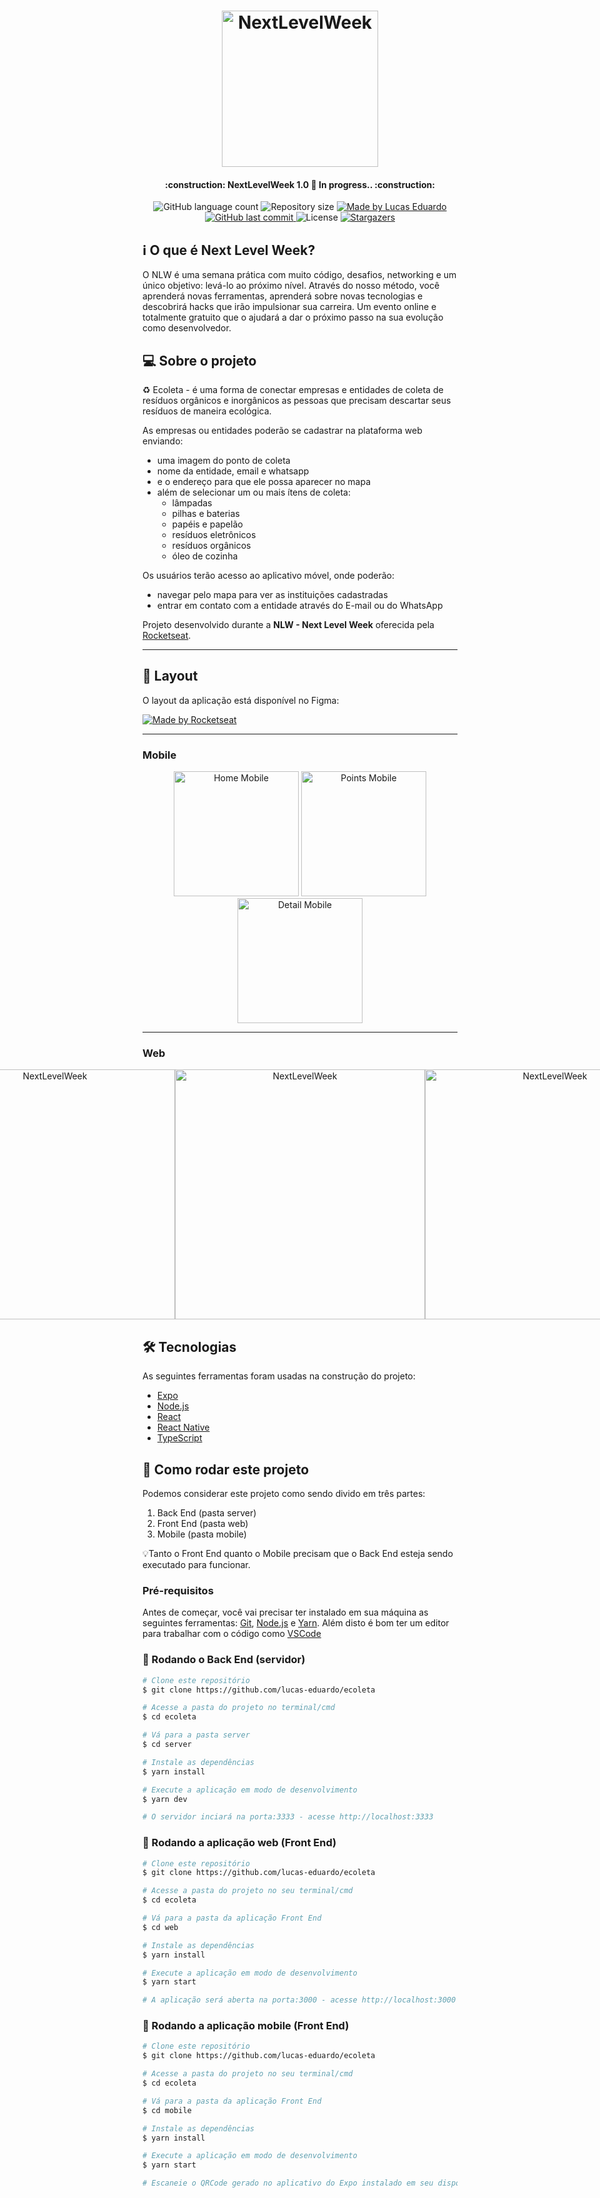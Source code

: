 <h1 align="center">
  <img alt="NextLevelWeek" title="Next Level Week" src=".github/logo.svg" width="250" />
</h1>

<h4 align="center"> 
	:construction: NextLevelWeek 1.0 🚀 In progress.. :construction:
</h4>

<p align="center">
  <img alt="GitHub language count" src="https://img.shields.io/github/languages/count/lucas-eduardo/ecoleta?color=%2304D361">

  <img alt="Repository size" src="https://img.shields.io/github/repo-size/lucas-eduardo/ecoleta">
	
  <a href="https://www.linkedin.com/in/lucasdeveloperti/">
    <img alt="Made by Lucas Eduardo" src="https://img.shields.io/badge/made%20by-Lucas Eduardo-%2304D361">
  </a>

  <a href="https://github.com/lucas-eduardo/ecoleta/commits/master">
    <img alt="GitHub last commit" src="https://img.shields.io/github/last-commit/lucas-eduardo/ecoleta">
  </a>

  <img alt="License" src="https://img.shields.io/badge/license-MIT-brightgreen">

   <a href="https://github.com/lucas-eduardo/ecoleta/stargazers">
    <img alt="Stargazers" src="https://img.shields.io/github/stars/lucas-eduardo/ecoleta?style=social">
  </a>
</p>

## :information_source: O que é Next Level Week?

O NLW é uma semana prática com muito código, desafios, networking e um único objetivo: levá-lo ao próximo nível.
Através do nosso método, você aprenderá novas ferramentas, aprenderá sobre novas tecnologias e descobrirá hacks que irão impulsionar sua carreira.
Um evento online e totalmente gratuito que o ajudará a dar o próximo passo na sua evolução como desenvolvedor.

## 💻 Sobre o projeto

♻️ Ecoleta - é uma forma de conectar empresas e entidades de coleta de resíduos orgânicos e inorgânicos as pessoas que precisam descartar seus resíduos de maneira ecológica.

As empresas ou entidades poderão se cadastrar na plataforma web enviando:
- uma imagem do ponto de coleta
- nome da entidade, email e whatsapp
- e o endereço para que ele possa aparecer no mapa
- além de selecionar um ou mais ítens de coleta: 
  - lâmpadas
  - pilhas e baterias
  - papéis e papelão
  - resíduos eletrônicos
  - resíduos orgânicos
  - óleo de cozinha

Os usuários terão acesso ao aplicativo móvel, onde poderão:
- navegar pelo mapa para ver as instituições cadastradas
- entrar em contato com a entidade através do E-mail ou do WhatsApp

Projeto desenvolvido durante a **NLW - Next Level Week** oferecida pela [Rocketseat][rc].

---

## 🎨 Layout

O layout da aplicação está disponível no Figma:

<a href="https://www.figma.com/file/1SxgOMojOB2zYT0Mdk28lB/Ecoleta">
  <img alt="Made by Rocketseat" src="https://img.shields.io/badge/Acessar%20Layout%20-Figma-%2304D361">
</a>

---

### Mobile

<p align="center">
  <img alt="Home Mobile" title="#NextLevelWeek" src="./.github/home-mobile.jpeg" width="200px">

  <img alt="Points Mobile" title="#NextLevelWeek" src="./.github/points-mobile.jpeg" width="200px">

  <img alt="Detail Mobile" title="#NextLevelWeek" src="./.github/detail-mobile.jpeg" width="200px">
</p>

---

### Web

<p align="center" style="display: flex; align-items: flex-start; justify-content: center;">
  <img alt="NextLevelWeek" title="#NextLevelWeek" src="./.github/home-web.png" width="400px">

  <img alt="NextLevelWeek" title="#NextLevelWeek" src="./.github/register-web.png" width="400px">

  <img alt="NextLevelWeek" title="#NextLevelWeek" src="./.github/map-web.png" width="400px">

  <img alt="NextLevelWeek" title="#NextLevelWeek" src="./.github/items-web.png" width="400px">

  <img alt="NextLevelWeek" title="#NextLevelWeek" src="./.github/modal-web.png" width="400px">
</p>

## 🛠 Tecnologias

As seguintes ferramentas foram usadas na construção do projeto:

- [Expo][expo]
- [Node.js][nodejs]
- [React][reactjs]
- [React Native][rn]
- [TypeScript][typescript]

## 🚀 Como rodar este projeto

Podemos considerar este projeto como sendo divido em três partes:
1. Back End (pasta server) 
2. Front End (pasta web)
3. Mobile (pasta mobile)

💡Tanto o Front End quanto o Mobile precisam que o Back End esteja sendo executado para funcionar.

### Pré-requisitos

Antes de começar, você vai precisar ter instalado em sua máquina as seguintes ferramentas:
[Git](https://git-scm.com), [Node.js][nodejs] e [Yarn][yarn]. 
Além disto é bom ter um editor para trabalhar com o código como [VSCode][vscode]

### 🎲 Rodando o Back End (servidor)

```bash
# Clone este repositório
$ git clone https://github.com/lucas-eduardo/ecoleta

# Acesse a pasta do projeto no terminal/cmd
$ cd ecoleta

# Vá para a pasta server
$ cd server

# Instale as dependências
$ yarn install

# Execute a aplicação em modo de desenvolvimento
$ yarn dev

# O servidor inciará na porta:3333 - acesse http://localhost:3333 
```

### 🧭 Rodando a aplicação web (Front End)

```bash
# Clone este repositório
$ git clone https://github.com/lucas-eduardo/ecoleta

# Acesse a pasta do projeto no seu terminal/cmd
$ cd ecoleta

# Vá para a pasta da aplicação Front End
$ cd web

# Instale as dependências
$ yarn install

# Execute a aplicação em modo de desenvolvimento
$ yarn start

# A aplicação será aberta na porta:3000 - acesse http://localhost:3000
```

### 📱 Rodando a aplicação mobile (Front End)

```bash
# Clone este repositório
$ git clone https://github.com/lucas-eduardo/ecoleta

# Acesse a pasta do projeto no seu terminal/cmd
$ cd ecoleta

# Vá para a pasta da aplicação Front End
$ cd mobile

# Instale as dependências
$ yarn install

# Execute a aplicação em modo de desenvolvimento
$ yarn start

# Escaneie o QRCode gerado no aplicativo do Expo instalado em seu dispositivo
```

[nodejs]: https://nodejs.org/
[typescript]: https://www.typescriptlang.org/
[expo]: https://expo.io/
[reactjs]: https://reactjs.org
[rn]: https://facebook.github.io/react-native/
[yarn]: https://yarnpkg.com/
[vscode]: https://code.visualstudio.com/
[license]: https://opensource.org/licenses/MIT
[rc]: https://rocketseat.com.br

